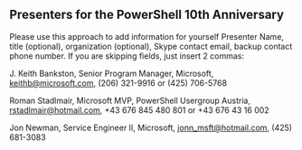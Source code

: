 ## Presenters for the PowerShell 10th Anniversary

Please use this approach to add information for yourself
Presenter Name, title (optional), organization (optional), Skype contact email, backup contact phone number. 
If you are skipping fields, just insert 2 commas: 

J. Keith Bankston, Senior Program Manager, Microsoft, keithb@microsoft.com, (206) 321-9916 or (425) 706-5768

Roman Stadlmair, Microsoft MVP, PowerShell Usergroup Austria, rstadlmair@hotmail.com, +43 676 845 480 801 or +43 676 43 16 002

Jon Newman, Service Engineer II, Microsoft, jonn_msft@hotmail.com, (425) 681-3083

